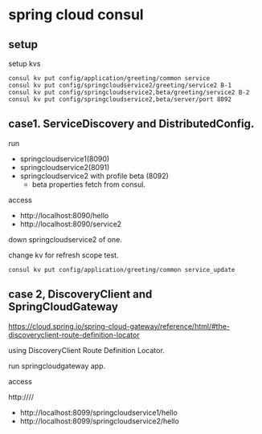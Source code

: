  # spring cloud consul

## setup
 
setup kvs
 
```
consul kv put config/application/greeting/common service
consul kv put config/springcloudservice2/greeting/service2 B-1
consul kv put config/springcloudservice2,beta/greeting/service2 B-2
consul kv put config/springcloudservice2,beta/server/port 8092
```

## case1. ServiceDiscovery and DistributedConfig.

run 
+ springcloudservice1(8090)
+ springcloudservice2(8091)
+ springcloudservice2 with profile beta (8092)
  + beta properties fetch from consul.
  
access

+ http://localhost:8090/hello
+ http://localhost:8090/service2

down springcloudservice2 of one.

change kv for refresh scope test.

```
consul kv put config/application/greeting/common service_update
```

## case 2, DiscoveryClient and SpringCloudGateway

https://cloud.spring.io/spring-cloud-gateway/reference/html/#the-discoveryclient-route-definition-locator

using DiscoveryClient Route Definition Locator.

run springcloudgateway app.

access

http://<spring cloud gateawy adderss>/<consul service name>/<target service endpoint>

+ http://localhost:8099/springcloudservice1/hello
+ http://localhost:8099/springcloudservice2/hello